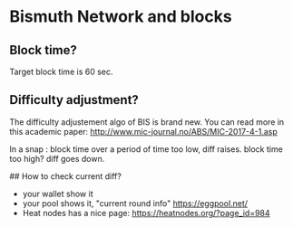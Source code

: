 # Bismuth Network and blocks

## Block time?

Target block time is 60 sec.

## Difficulty adjustment?

The difficulty adjustement algo of BIS is brand new. 
You can read more in this academic paper: http://www.mic-journal.no/ABS/MIC-2017-4-1.asp

In a snap : block time over a period of time too low, diff raises. 
block time too high? diff goes down.

## How to check current diff?

- your wallet show it
- your pool shows it, "current round info" https://eggpool.net/
- Heat nodes has a nice page: https://heatnodes.org/?page_id=984
